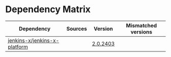 # Dependency Matrix

Dependency | Sources | Version | Mismatched versions
---------- | ------- | ------- | -------------------
[jenkins-x/jenkins-x-platform](https://github.com/jenkins-x/jenkins-x-platform) |  | [2.0.2403](https://github.com/jenkins-x/jenkins-x-platform/releases/tag/v2.0.2403) | 
